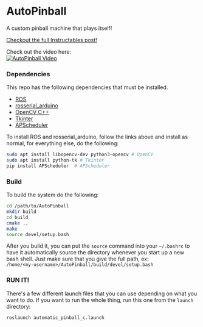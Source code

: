 # AutoPinball
A custom pinball machine that plays itself!

[Checkout the full Instructables post!](https://www.instructables.com/id/Arduino-Pinball-Machine-That-Plays-Itself)

Check out the video here:  
[![AutoPinball Video](http://img.youtube.com/vi/dy7oVSNtaRk/0.jpg)](https://www.youtube.com/watch?v=dy7oVSNtaRk "AutoPinball")

### Dependencies
This repo has the following dependencies that must be installed.
 * [ROS](http://wiki.ros.org/melodic/Installation/Ubuntu)
 * [rosserial_arduino](http://wiki.ros.org/rosserial_arduino/Tutorials/Arduino%20IDE%20Setup)
 * [OpenCV C++](https://opencv.org/)
 * [Tkinter](https://docs.python.org/3/library/tkinter.html)
 * [APScheduler](https://apscheduler.readthedocs.io/en/stable/)
 
To install ROS and rosserial_arduino, follow the links above and install as normal, for everything else, do the following:

```bash
sudo apt install libopencv-dev python3-opencv # OpenCV
sudo apt install python-tk # Tkinter
pip install APScheduler  # APScheduler
```
 
### Build
To build the system do the following:
```bash
cd /path/to/AutoPinball
mkdir build
cd build
cmake ..
make
source devel/setup.bash
```

After you build it, you can put the `source` command into your `~/.bashrc` to have it automatically source the directory whenever you start up a new bash shell. Just make sure that you give the full path, ex:  
`/home/<my-username>/AutoPinball/build/devel/setup.bash`

### RUN IT!
There's a few different launch files that you can use depending on what you want to do.
If you want to run the whole thing, run this one from the `launch` directory:  
```bash
roslaunch automatic_pinball_c.launch
```
